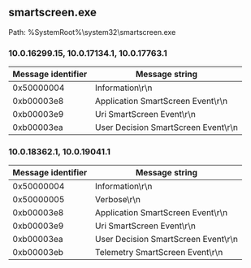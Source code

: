 ## smartscreen.exe

Path: %SystemRoot%\system32\smartscreen.exe

### 10.0.16299.15, 10.0.17134.1, 10.0.17763.1

Message identifier | Message string
--- | ---
0x50000004 | Information\r\n
0xb00003e8 | Application SmartScreen Event\r\n
0xb00003e9 | Uri SmartScreen Event\r\n
0xb00003ea | User Decision SmartScreen Event\r\n

### 10.0.18362.1, 10.0.19041.1

Message identifier | Message string
--- | ---
0x50000004 | Information\r\n
0x50000005 | Verbose\r\n
0xb00003e8 | Application SmartScreen Event\r\n
0xb00003e9 | Uri SmartScreen Event\r\n
0xb00003ea | User Decision SmartScreen Event\r\n
0xb00003eb | Telemetry SmartScreen Event\r\n
